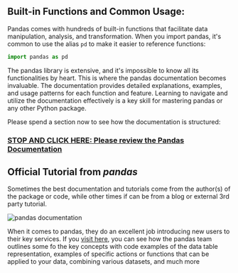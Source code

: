 ## Built-in Functions and Common Usage:
Pandas comes with hundreds of built-in functions that facilitate data manipulation, analysis, and transformation. When you import pandas, it's common to use the alias `pd` to make it easier to reference functions:

```python
import pandas as pd
```

The pandas library is extensive, and it's impossible to know all its functionalities by heart. This is where the pandas documentation becomes invaluable. The documentation provides detailed explanations, examples, and usage patterns for each function and feature. Learning to navigate and utilize the documentation effectively is a key skill for mastering pandas or any other Python package.

Please spend a section now to see how the documentation is structured: 

### [STOP AND CLICK HERE: Please review the Pandas Documentation](https://pandas.pydata.org/docs/index.html) 

## Official Tutorial from *pandas*

Sometimes the best documentation and tutorials come from the author(s) of the package or code, while other times if can be from a blog or external 3rd party tutorial. 

![pandas documentation](../../static/img/ch1/pandas_documentation_official.png)

When it comes to pandas, they do an excellent job introducing new users to their key services. If you [visit here](https://pandas.pydata.org/docs/getting_started/intro_tutorials/01_table_oriented.html), you can see how the pandas team outlines some fo the key concepts with code examples of the data table representation, examples of specific actions or functions that can be applied to your data, combining various datasets, and much more
